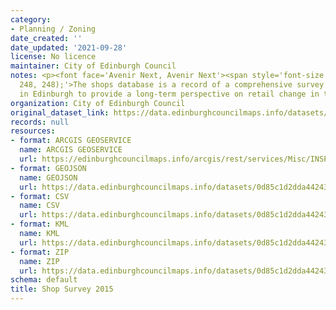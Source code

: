 ```yaml
---
category:
- Planning / Zoning
date_created: ''
date_updated: '2021-09-28'
license: No licence
maintainer: City of Edinburgh Council
notes: <p><font face='Avenir Next, Avenir Next'><span style='font-size:18px; background-color:rgb(248,
  248, 248);'>The shops database is a record of a comprehensive survey of all shops
  in Edinburgh to provide a long-term perspective on retail change in the city.</span></font></p>
organization: City of Edinburgh Council
original_dataset_link: https://data.edinburghcouncilmaps.info/datasets/0d85c1d2dda442439bd4d68768ab1f5c_43
records: null
resources:
- format: ARCGIS GEOSERVICE
  name: ARCGIS GEOSERVICE
  url: https://edinburghcouncilmaps.info/arcgis/rest/services/Misc/INSPIRE/MapServer/43
- format: GEOJSON
  name: GEOJSON
  url: https://data.edinburghcouncilmaps.info/datasets/0d85c1d2dda442439bd4d68768ab1f5c_43.geojson?outSR=%7B%22latestWkid%22%3A27700%2C%22wkid%22%3A27700%7D
- format: CSV
  name: CSV
  url: https://data.edinburghcouncilmaps.info/datasets/0d85c1d2dda442439bd4d68768ab1f5c_43.csv?outSR=%7B%22latestWkid%22%3A27700%2C%22wkid%22%3A27700%7D
- format: KML
  name: KML
  url: https://data.edinburghcouncilmaps.info/datasets/0d85c1d2dda442439bd4d68768ab1f5c_43.kml?outSR=%7B%22latestWkid%22%3A27700%2C%22wkid%22%3A27700%7D
- format: ZIP
  name: ZIP
  url: https://data.edinburghcouncilmaps.info/datasets/0d85c1d2dda442439bd4d68768ab1f5c_43.zip?outSR=%7B%22latestWkid%22%3A27700%2C%22wkid%22%3A27700%7D
schema: default
title: Shop Survey 2015
---
```

